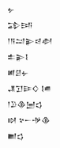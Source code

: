 <div class='block'>
<div class='line'>𒉡</div>
<div class='line'>𒁉𒅀</div>
<div class='line'>𒁹𒀀𒁺𒉌𒁀𒀠</div>
<div class='line'>𒉺𒉌𒋙</div>
<div class='line'>𒅖𒆪𒉡</div>
<div class='line'>𒂗𒋛𒄿𒄭 𒋙𒌑</div>
<div class='line'>𒁹𒊒𒆠𒅁𒌓</div>
<div class='line'>𒊭 𒆳𒀸𒋩𒆠</div>
<div class='line'>𒆤𒌓</div>
</div>